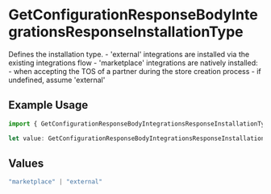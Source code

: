 # GetConfigurationResponseBodyIntegrationsResponseInstallationType

Defines the installation type. - 'external' integrations are installed via the existing integrations flow - 'marketplace' integrations are natively installed: - when accepting the TOS of a partner during the store creation process - if undefined, assume 'external'

## Example Usage

```typescript
import { GetConfigurationResponseBodyIntegrationsResponseInstallationType } from "@vercel/sdk/models/operations";

let value: GetConfigurationResponseBodyIntegrationsResponseInstallationType = "external";
```

## Values

```typescript
"marketplace" | "external"
```